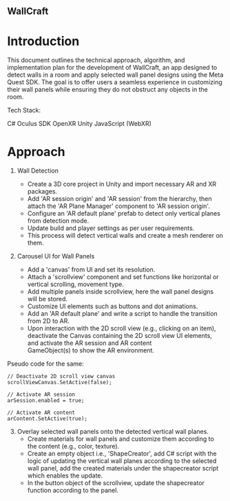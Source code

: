 
## WallCraft

# Introduction

This document outlines the technical approach, algorithm, and implementation plan for the development of WallCraft, an app designed to detect walls in a room and apply selected wall panel designs using the Meta Quest SDK. The goal is to offer users a seamless experience in customizing their wall panels while ensuring they do not obstruct any objects in the room.

Tech Stack:

 C#
 Oculus SDK
 OpenXR
 Unity
 JavaScript (WebXR)

# Approach

1. Wall Detection
   - Create a 3D core project in Unity and import necessary AR and XR packages.
   - Add 'AR session origin' and 'AR session' from the hierarchy, then attach the 'AR Plane Manager' component to 'AR session origin'.
   - Configure an 'AR default plane' prefab to detect only vertical planes from detection mode.
   - Update build and player settings as per user requirements.
   - This process will detect vertical walls and create a mesh renderer on them.
  
2. Carousel UI for Wall Panels
   - Add a 'canvas' from UI and set its resolution.
   - Attach a 'scrollview' component and set functions like horizontal or vertical scrolling, movement type.
   - Add multiple panels inside scrollview, here the wall panel designs will be stored.
   - Customize UI elements such as buttons and dot animations.
   - Add an 'AR default plane' and write a script to handle the transition from 2D to AR.
   - Upon interaction with the 2D scroll view (e.g., clicking on an item), deactivate the Canvas containing the 2D scroll view UI elements, and activate the AR session and AR content    
     GameObject(s) to show the AR environment.

Pseudo code for the same:

    // Deactivate 2D scroll view canvas
    scrollViewCanvas.SetActive(false);
    
    // Activate AR session
    arSession.enabled = true;
    
    // Activate AR content
    arContent.SetActive(true);

 3. Overlay selected wall panels onto the detected vertical wall planes.
    - Create materials for wall panels and customize them according to the content (e.g., color, texture).
    - Create an empty object i.e., 'ShapeCreator', add C# script with the logic of updating the vertical wall planes according to the selected wall panel, add the created materials under the        shapecreator script which enables the update.
    - In the button object of the scrollview, update the shapecreator function according to the panel.
